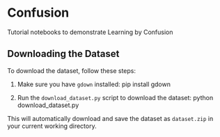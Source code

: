 # Confusion
Tutorial notebooks to demonstrate Learning by Confusion


## Downloading the Dataset

To download the dataset, follow these steps:

1. Make sure you have `gdown` installed:
   pip install gdown

2. Run the `download_dataset.py` script to download the dataset:
    python download_dataset.py

This will automatically download and save the dataset as `dataset.zip` in your current working directory.
